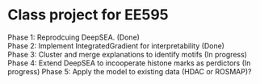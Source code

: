 # Class project for EE595

Phase 1: Reprodcuing DeepSEA. (Done)  
Phase 2: Implement IntegratedGradient for interpretability (Done)  
Phase 3: Cluster and merge explanations to identify motifs (In progress)
Phase 4: Extend DeepSEA to incooperate histone marks as perdictors (In progress)
Phase 5: Apply the model to existing data (HDAC or ROSMAP)?
